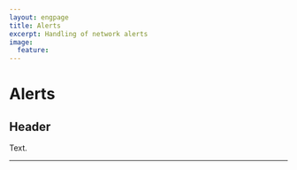 ```yaml
---
layout: engpage
title: Alerts
excerpt: Handling of network alerts
image:
  feature:
---
```


# Alerts

## Header

Text.

---

